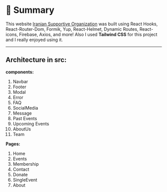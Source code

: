 # 📣 **Summary**

This website [Iranian Supportive Organization](https://iraniansupportive.org/) was built using React Hooks, React-Router-Dom, Formik, Yup, React-Helmet, Dynamic Routes, React-icons, Firebase, Axios, and more! Also I used **Tailwind CSS** for this project and I really enjoyed using it.

---

## Architecture in src:
**components:**
1. Navbar
2. Footer
3. Modal
4. Error
5. FAQ
6. SocialMedia
7. Message
8. Past Events
9. Upcoming Events
10. AboutUs
11. Team

**Pages:**
1. Home
2. Events
3. Membership
4. Contact
5. Donate
6. SingleEvent
7. About

